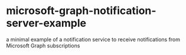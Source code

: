 # microsoft-graph-notification-server-example
a minimal example of a notification service to receive notifications from Microsoft Graph subscriptions
